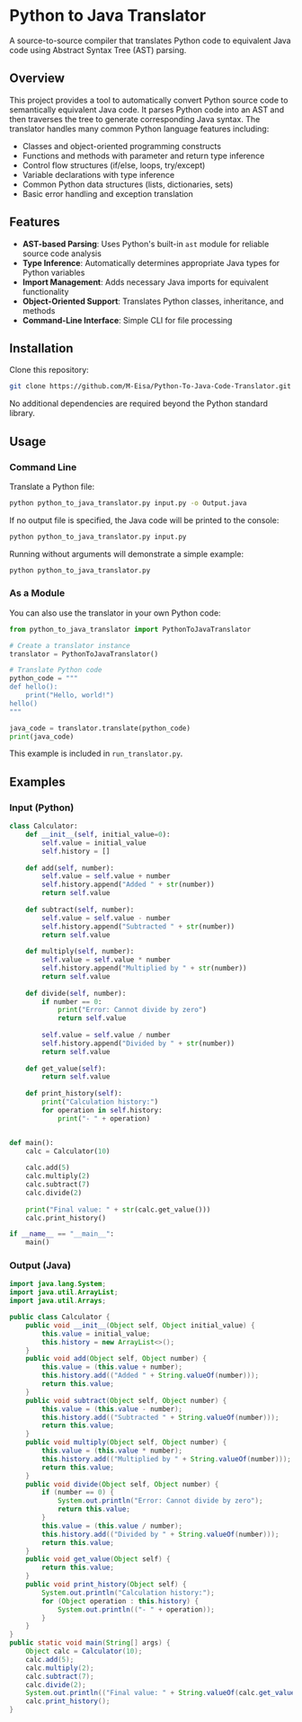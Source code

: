 # Python to Java Translator

A source-to-source compiler that translates Python code to equivalent Java code using Abstract Syntax Tree (AST) parsing.

## Overview

This project provides a tool to automatically convert Python source code to semantically equivalent Java code. It parses Python code into an AST and then traverses the tree to generate corresponding Java syntax. The translator handles many common Python language features including:

- Classes and object-oriented programming constructs
- Functions and methods with parameter and return type inference
- Control flow structures (if/else, loops, try/except)
- Variable declarations with type inference
- Common Python data structures (lists, dictionaries, sets)
- Basic error handling and exception translation

## Features

- **AST-based Parsing**: Uses Python's built-in `ast` module for reliable source code analysis
- **Type Inference**: Automatically determines appropriate Java types for Python variables
- **Import Management**: Adds necessary Java imports for equivalent functionality
- **Object-Oriented Support**: Translates Python classes, inheritance, and methods
- **Command-Line Interface**: Simple CLI for file processing

## Installation

Clone this repository:

```bash
git clone https://github.com/M-Eisa/Python-To-Java-Code-Translator.git
```

No additional dependencies are required beyond the Python standard library.

## Usage

### Command Line

Translate a Python file:

```bash
python python_to_java_translator.py input.py -o Output.java
```

If no output file is specified, the Java code will be printed to the console:

```bash
python python_to_java_translator.py input.py
```

Running without arguments will demonstrate a simple example:

```bash
python python_to_java_translator.py
```

### As a Module

You can also use the translator in your own Python code:

```python
from python_to_java_translator import PythonToJavaTranslator

# Create a translator instance
translator = PythonToJavaTranslator()

# Translate Python code
python_code = """
def hello():
    print("Hello, world!")
hello()
"""

java_code = translator.translate(python_code)
print(java_code)
```

This example is included in `run_translator.py`.

## Examples

### Input (Python)

```python
class Calculator:
    def __init__(self, initial_value=0):
        self.value = initial_value
        self.history = []
    
    def add(self, number):
        self.value = self.value + number
        self.history.append("Added " + str(number))
        return self.value
    
    def subtract(self, number):
        self.value = self.value - number
        self.history.append("Subtracted " + str(number))
        return self.value
    
    def multiply(self, number):
        self.value = self.value * number
        self.history.append("Multiplied by " + str(number))
        return self.value
    
    def divide(self, number):
        if number == 0:
            print("Error: Cannot divide by zero")
            return self.value
        
        self.value = self.value / number
        self.history.append("Divided by " + str(number))
        return self.value
    
    def get_value(self):
        return self.value
    
    def print_history(self):
        print("Calculation history:")
        for operation in self.history:
            print("- " + operation)


def main():
    calc = Calculator(10)
    
    calc.add(5)
    calc.multiply(2)
    calc.subtract(7)
    calc.divide(2)
    
    print("Final value: " + str(calc.get_value()))
    calc.print_history()

if __name__ == "__main__":
    main()
```

### Output (Java)

```java
import java.lang.System;
import java.util.ArrayList;
import java.util.Arrays;

public class Calculator {
    public void __init__(Object self, Object initial_value) {
        this.value = initial_value;
        this.history = new ArrayList<>();
    }
    public void add(Object self, Object number) {
        this.value = (this.value + number);
        this.history.add(("Added " + String.valueOf(number)));
        return this.value;
    }
    public void subtract(Object self, Object number) {
        this.value = (this.value - number);
        this.history.add(("Subtracted " + String.valueOf(number)));
        return this.value;
    }
    public void multiply(Object self, Object number) {
        this.value = (this.value * number);
        this.history.add(("Multiplied by " + String.valueOf(number)));
        return this.value;
    }
    public void divide(Object self, Object number) {
        if (number == 0) {
            System.out.println("Error: Cannot divide by zero");
            return this.value;
        }
        this.value = (this.value / number);
        this.history.add(("Divided by " + String.valueOf(number)));
        return this.value;
    }
    public void get_value(Object self) {
        return this.value;
    }
    public void print_history(Object self) {
        System.out.println("Calculation history:");
        for (Object operation : this.history) {
            System.out.println(("- " + operation));
        }
    }
}
public static void main(String[] args) {
    Object calc = Calculator(10);
    calc.add(5);
    calc.multiply(2);
    calc.subtract(7);
    calc.divide(2);
    System.out.println(("Final value: " + String.valueOf(calc.get_value())));
    calc.print_history();
}
```
